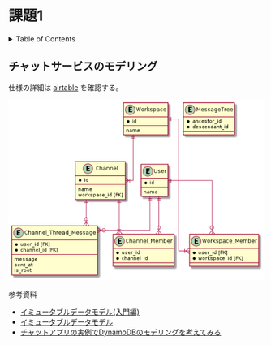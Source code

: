 # 課題1

<!-- START doctoc generated TOC please keep comment here to allow auto update -->
<!-- DON'T EDIT THIS SECTION, INSTEAD RE-RUN doctoc TO UPDATE -->
<details>
<summary>Table of Contents</summary>

- [チャットサービスのモデリング](#%E3%83%81%E3%83%A3%E3%83%83%E3%83%88%E3%82%B5%E3%83%BC%E3%83%93%E3%82%B9%E3%81%AE%E3%83%A2%E3%83%87%E3%83%AA%E3%83%B3%E3%82%B0)
- [物理設計](#%E7%89%A9%E7%90%86%E8%A8%AD%E8%A8%88)
- [サンプルデータ](#%E3%82%B5%E3%83%B3%E3%83%97%E3%83%AB%E3%83%87%E3%83%BC%E3%82%BF)
- [要件](#%E8%A6%81%E4%BB%B6)
  - [ユーザーはチャンネルにメッセージを投稿できる](#%E3%83%A6%E3%83%BC%E3%82%B6%E3%83%BC%E3%81%AF%E3%83%81%E3%83%A3%E3%83%B3%E3%83%8D%E3%83%AB%E3%81%AB%E3%83%A1%E3%83%83%E3%82%BB%E3%83%BC%E3%82%B8%E3%82%92%E6%8A%95%E7%A8%BF%E3%81%A7%E3%81%8D%E3%82%8B)
  - [スレッドメッセージに対してメッセージを投稿できる](#%E3%82%B9%E3%83%AC%E3%83%83%E3%83%89%E3%83%A1%E3%83%83%E3%82%BB%E3%83%BC%E3%82%B8%E3%81%AB%E5%AF%BE%E3%81%97%E3%81%A6%E3%83%A1%E3%83%83%E3%82%BB%E3%83%BC%E3%82%B8%E3%82%92%E6%8A%95%E7%A8%BF%E3%81%A7%E3%81%8D%E3%82%8B)
  - [ユーザーは所属しているチャンネル内のメッセージしか見れない](#%E3%83%A6%E3%83%BC%E3%82%B6%E3%83%BC%E3%81%AF%E6%89%80%E5%B1%9E%E3%81%97%E3%81%A6%E3%81%84%E3%82%8B%E3%83%81%E3%83%A3%E3%83%B3%E3%83%8D%E3%83%AB%E5%86%85%E3%81%AE%E3%83%A1%E3%83%83%E3%82%BB%E3%83%BC%E3%82%B8%E3%81%97%E3%81%8B%E8%A6%8B%E3%82%8C%E3%81%AA%E3%81%84)
  - [ユーザーはワークスペースやチャンネルに参加・脱退できる](#%E3%83%A6%E3%83%BC%E3%82%B6%E3%83%BC%E3%81%AF%E3%83%AF%E3%83%BC%E3%82%AF%E3%82%B9%E3%83%9A%E3%83%BC%E3%82%B9%E3%82%84%E3%83%81%E3%83%A3%E3%83%B3%E3%83%8D%E3%83%AB%E3%81%AB%E5%8F%82%E5%8A%A0%E3%83%BB%E8%84%B1%E9%80%80%E3%81%A7%E3%81%8D%E3%82%8B)
  - [メッセージとスレッドメッセージを横断的に検索できる](#%E3%83%A1%E3%83%83%E3%82%BB%E3%83%BC%E3%82%B8%E3%81%A8%E3%82%B9%E3%83%AC%E3%83%83%E3%83%89%E3%83%A1%E3%83%83%E3%82%BB%E3%83%BC%E3%82%B8%E3%82%92%E6%A8%AA%E6%96%AD%E7%9A%84%E3%81%AB%E6%A4%9C%E7%B4%A2%E3%81%A7%E3%81%8D%E3%82%8B)

</details>
<!-- END doctoc generated TOC please keep comment here to allow auto update -->

## チャットサービスのモデリング

仕様の詳細は [airtable](https://airtable.com/tblTnXBXFOYJ0J7lZ/viwyi8muFtWUlhNKG/recCDmAj926oLfOde?blocks=hide) を確認する。

![](../assets/chat.png)

参考資料

- [イミュータブルデータモデル(入門編)](https://www.slideshare.net/kawasima/ss-40471672)
- [イミュータブルデータモデル](https://scrapbox.io/kawasima/%E3%82%A4%E3%83%9F%E3%83%A5%E3%83%BC%E3%82%BF%E3%83%96%E3%83%AB%E3%83%87%E3%83%BC%E3%82%BF%E3%83%A2%E3%83%87%E3%83%AB)
- [チャットアプリの実例でDynamoDBのモデリングを考えてみる](https://zenn.dev/dove/scraps/576858405f1411)
